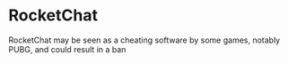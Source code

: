 # RocketChat
RocketChat may be seen as a cheating software by some games, notably PUBG, and could result in a ban
